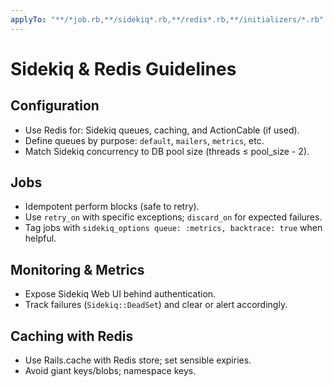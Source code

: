 ```yaml
---
applyTo: "**/*job.rb,**/sidekiq*.rb,**/redis*.rb,**/initializers/*.rb"
---
```

# Sidekiq & Redis Guidelines

## Configuration
- Use Redis for: Sidekiq queues, caching, and ActionCable (if used).
- Define queues by purpose: `default`, `mailers`, `metrics`, etc.
- Match Sidekiq concurrency to DB pool size (threads ≤ pool_size - 2).

## Jobs
- Idempotent perform blocks (safe to retry).
- Use `retry_on` with specific exceptions; `discard_on` for expected failures.
- Tag jobs with `sidekiq_options queue: :metrics, backtrace: true` when helpful.

## Monitoring & Metrics
- Expose Sidekiq Web UI behind authentication.
- Track failures (`Sidekiq::DeadSet`) and clear or alert accordingly.

## Caching with Redis
- Use Rails.cache with Redis store; set sensible expiries.
- Avoid giant keys/blobs; namespace keys.
